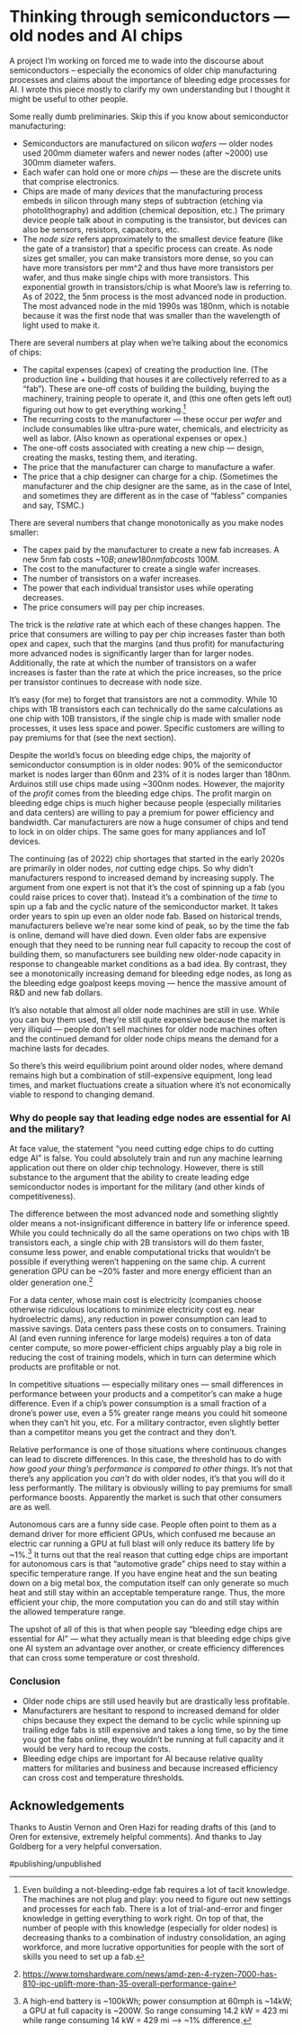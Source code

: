 # Thinking through semiconductors — old nodes and AI chips
A project I’m working on forced me to wade into the discourse about semiconductors – especially the economics of older chip manufacturing processes and claims about the importance of bleeding edge processes for AI. I wrote this piece mostly to clarify my own understanding but I thought it might be useful to other people. 

Some really dumb preliminaries. Skip this if you know about semiconductor manufacturing:
* Semiconductors are manufactured on silicon *wafers* — older nodes used 200mm diameter wafers and newer nodes (after ~2000) use 300mm diameter wafers.
* Each wafer can hold one or more *chips* — these are the discrete units that comprise electronics.
* Chips are made of many *devices* that the manufacturing process embeds in silicon through many steps of subtraction (etching via photolithography) and addition (chemical deposition, etc.) The primary device people talk about in computing is the transistor, but devices can also be sensors, resistors, capacitors, etc.
* The *node size* refers approximately to the smallest device feature (like the gate of a transistor) that a specific process can create. As node sizes get smaller, you can make transistors more dense, so you can have more transistors per mm^2 and thus have more transistors per wafer, and thus make single chips with more transistors. This exponential growth in transistors/chip is what Moore’s law is referring to. As of 2022, the 5nm process is the most advanced node in production. The most advanced node in the mid 1990s was 180nm, which is notable because it was the first node that was smaller than the wavelength of light used to make it.

There are several numbers at play when we’re talking about the economics of chips:
* The capital expenses (capex) of creating the production line. (The production line + building that houses it are collectively referred to as a “fab”). These are one-off costs of building the building, buying the machinery, training people to operate it, and (this one often gets left out) figuring out how to get everything working.[^1]
* The recurring costs to the manufacturer — these occur per *wafer* and include consumables like ultra-pure water, chemicals, and electricity as well as labor. (Also known as operational expenses or opex.)
* The one-off costs associated with creating a new chip — design, creating the masks, testing them, and iterating.
* The price that the manufacturer can charge to manufacture a wafer.
* The price that a chip designer can charge for a chip. (Sometimes the manufacturer and the chip designer are the same, as in the case of Intel, and sometimes they are different as in the case of “fabless” companies and say, TSMC.)

There are several numbers that change monotonically as you make nodes smaller:
* The capex paid by the manufacturer to create a new fab increases. A new 5nm fab costs ~$10B; a new 180nm fab costs ~$100M.
* The cost to the manufacturer to create a single wafer increases. 
* The number of transistors on a wafer increases. 
* The power that each individual transistor uses while operating decreases.
* The price consumers will pay per chip increases.

The trick is the *relative* rate at which each of these changes happen. The price that consumers are willing to pay per chip increases faster than both opex and capex, such that the margins (and thus profit) for manufacturing more advanced nodes is significantly larger than for larger nodes. Additionally, the rate at which the number of transistors on a wafer increases is faster than the rate at which the price increases, so the price per transistor continues to decrease with node size.

It’s easy (for me) to forget that transistors are not a commodity. While 10 chips with 1B transistors each can technically do the same calculations as one chip with 10B transistors, if the single chip is made with smaller node processes, it uses less space and power. Specific customers are willing to pay premiums for that (see the next section).

Despite the world’s focus on bleeding edge chips, the majority of semiconductor consumption is in older nodes: 90% of the semiconductor market is nodes larger than 60nm and 23% of it is nodes larger than 180nm. Arduinos still use chips made using ~300nm nodes. However, the majority of the *profit* comes from the bleeding edge chips. The profit margin on bleeding edge chips is much higher because people (especially militaries and data centers) are willing to pay a premium for power efficiency and bandwidth. Car manufacturers are now a huge consumer of chips and tend to lock in on older chips. The same goes for many appliances and IoT devices.

The continuing (as of 2022) chip shortages that started in the early 2020s are primarily in older nodes, *not* cutting edge chips. So why didn’t manufacturers respond to increased demand by increasing supply. The argument from one expert is not that it’s the cost of spinning up a fab (you could raise prices to cover that). Instead it’s a combination of the *time* to spin up a fab and the cyclic nature of the semiconductor market. It takes order years to spin up even an older node fab. Based on historical trends, manufacturers believe we’re near some kind of peak, so by the time the fab is online, demand will have died down. Even older fabs are expensive enough that they need to be running near full capacity to recoup the cost of building them, so manufacturers see building new older-node capacity in response to changeable market conditions as a bad idea. By contrast, they see a monotonically increasing demand for bleeding edge nodes, as long as the bleeding edge goalpost keeps moving — hence the massive amount of R&D and new fab dollars.

It’s also notable that almost all older node machines are still in use. While you can buy them used, they’re still quite expensive because the market is very illiquid — people don’t sell machines for older node machines often and the continued demand for older node chips means the demand for a machine lasts for decades.

So there’s this weird equilibrium point around older nodes, where demand remains high but a combination of still-expensive equipment, long lead times, and market fluctuations create a situation where it’s not economically viable to respond to changing demand.

### Why do people say that leading edge nodes are essential for AI and the military?
At face value, the statement “you need cutting edge chips to do cutting edge AI” is false. You could absolutely train and run any machine learning application out there on older chip technology. However, there is still substance to the argument that the ability to create leading edge semiconductor nodes is important for the military (and other kinds of competitiveness).

The difference between the most advanced node and something slightly older means a not-insignificant difference in battery life or inference speed. While you could technically do all the same operations on two chips with 1B transistors each, a single chip with 2B transistors will do them faster, consume less power, and enable computational tricks that wouldn’t be possible if everything weren’t happening on the same chip.  A current generation GPU can be ~20% faster and more energy efficient than an older generation one.[^2]

For a data center, whose main cost is electricity (companies choose otherwise ridiculous locations to minimize electricity cost eg. near hydroelectric dams), any reduction in power consumption can lead to massive savings. Data centers pass these costs on to consumers. Training AI (and even running inference for large models) requires a ton of data center compute, so more power-efficient chips arguably play a big role in reducing the cost of training models, which in turn can determine which products are profitable or not.

In competitive situations — especially military ones — small differences in performance between your products and a competitor’s can make a huge difference. Even if a chip’s power consumption is a small fraction of a drone’s power use, even a 5% greater range means you could hit someone when they can’t hit you, etc. For a military contractor, even slightly better than a competitor means you get the contract and they don’t.

Relative performance is one of those situations where continuous changes can lead to discrete differences. In this case, the threshold has to do with *how good your thing’s performance is compared to other things*. It’s not that there’s any application you *can’t* do with older nodes, it’s that you will do it less performantly. The military is obviously willing to pay premiums for small performance boosts. Apparently the market is such that other consumers are as well.

Autonomous cars are a funny side case. People often point to them as a demand driver for more efficient GPUs, which confused me because an electric car running a GPU at full blast will only reduce its battery life by ~1%.[^3] It turns out that the real reason that cutting edge chips are important for autonomous cars is that “automotive grade” chips need to stay within a specific temperature range. If you have engine heat and the sun beating down on a big metal box, the computation itself can only generate so much heat and still stay within an acceptable temperature range. Thus, the more efficient your chip, the more computation you can do and still stay within the allowed temperature range.  

The upshot of all of this is that when people say “bleeding edge chips are essential for AI” — what they actually mean is that bleeding edge chips give one AI system an advantage over another, or create efficiency differences that can cross some temperature or cost threshold.

### Conclusion
* Older node chips are still used heavily but are drastically less profitable.
* Manufacturers are hesitant to respond to increased demand for older chips because they expect the demand to be cyclic while spinning up trailing edge fabs is still expensive and takes a long time, so by the time you got the fabs online, they wouldn’t be running at full capacity and it would be very hard to recoup the costs. 
* Bleeding edge chips are important for AI because relative quality matters for militaries and business and because increased efficiency can cross cost and temperature thresholds.


## Acknowledgements
Thanks to Austin Vernon and Oren Hazi for reading drafts of this (and to Oren for extensive, extremely helpful comments). And thanks to Jay Goldberg for a very helpful conversation. 

[^1]: Even building a not-bleeding-edge fab requires a lot of tacit knowledge. The machines are not plug and play: you need to figure out new settings and processes for each fab. There is a lot of trial-and-error and finger knowledge in getting everything to work right. On top of that, the number of people with this knowledge (especially for older nodes) is decreasing thanks to a combination of industry consolidation, an aging workforce, and more lucrative opportunities for people with the sort of skills you need to set up a fab.
[^2]:https://www.tomshardware.com/news/amd-zen-4-ryzen-7000-has-810-ipc-uplift-more-than-35-overall-performance-gain
[^3]: A high-end battery is ~100kWh; power consumption at 60mph is ~14kW; a GPU at full capacity is ~200W. So range consuming 14.2 kW = 423 mi while range consuming 14 kW = 429 mi —> ~1% difference.

#publishing/unpublished
